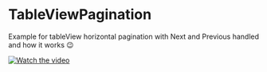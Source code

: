 # TableViewPagination

Example for tableView horizontal pagination with Next and Previous handled and how it works 😉

[![Watch the video](http://pngimg.com/uploads/youtube/youtube_PNG15.png)](https://youtu.be/N_TPuOW-46g)
